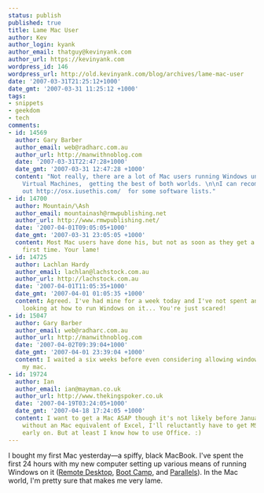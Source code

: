 ```yaml
---
status: publish
published: true
title: Lame Mac User
author: Kev
author_login: kyank
author_email: thatguy@kevinyank.com
author_url: https://kevinyank.com
wordpress_id: 146
wordpress_url: http://old.kevinyank.com/blog/archives/lame-mac-user
date: '2007-03-31T21:25:12+1000'
date_gmt: '2007-03-31 11:25:12 +1000'
tags:
- snippets
- geekdom
- tech
comments:
- id: 14569
  author: Gary Barber
  author_email: web@radharc.com.au
  author_url: http://manwithnoblog.com
  date: '2007-03-31T22:47:28+1000'
  date_gmt: '2007-03-31 12:47:28 +1000'
  content: "Not really, there are a lot of Mac users running Windows under various
    Virtual Machines,  getting the best of both worlds. \n\nI can recommend you check
    out http://osx.iusethis.com/  for some software lists."
- id: 14700
  author: Mountain/\Ash
  author_email: mountainash@rmwpublishing.net
  author_url: http://www.rmwpublishing.net/
  date: '2007-04-01T09:05:05+1000'
  date_gmt: '2007-03-31 23:05:05 +1000'
  content: Most Mac users have done his, but not as soon as they get a Mac for the
    first time. Your lame!
- id: 14725
  author: Lachlan Hardy
  author_email: lachlan@lachstock.com.au
  author_url: http://lachstock.com.au
  date: '2007-04-01T11:05:35+1000'
  date_gmt: '2007-04-01 01:05:35 +1000'
  content: Agreed. I've had mine for a week today and I've not spent any time even
    looking at how to run Windows on it... You're just scared!
- id: 15047
  author: Gary Barber
  author_email: web@radharc.com.au
  author_url: http://manwithnoblog.com
  date: '2007-04-02T09:39:04+1000'
  date_gmt: '2007-04-01 23:39:04 +1000'
  content: I waited a six weeks before even considering allowing windows an home on
    my mac.
- id: 19724
  author: Ian
  author_email: ian@mayman.co.uk
  author_url: http://www.thekingspoker.co.uk
  date: '2007-04-19T03:24:05+1000'
  date_gmt: '2007-04-18 17:24:05 +1000'
  content: I want to get a Mac ASAP though it's not likely before January 2008. However
    without an Mac equivalent of Excel, I'll reluctantly have to get MS Office installed
    early on. But at least I know how to use Office. :)
---
```

<p>I bought my first Mac yesterday—a spiffy, black MacBook. I've spent the first 24 hours with my new computer setting up various means of running Windows on it (<a href="http://www.microsoft.com/mac/otherproducts/otherproducts.aspx?pid=remotedesktopclient">Remote Desktop</a>, <a href="http://www.apple.com/support/bootcamp/">Boot Camp</a>, and <a href="http://www.parallels.com/en/products/desktop/">Parallels</a>). In the Mac world, I'm pretty sure that makes me very lame.</p>
